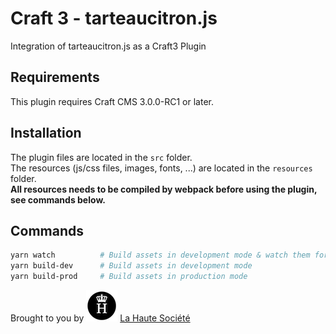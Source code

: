 # Craft 3 - tarteaucitron.js

Integration of tarteaucitron.js as a Craft3 Plugin

## Requirements

This plugin requires Craft CMS 3.0.0-RC1 or later.

## Installation
The plugin files are located in the `src` folder.<br>
The resources (js/css files, images, fonts, ...) are located in the `resources` folder.<br>
**All resources needs to be compiled by webpack before using the plugin, see commands below.**

## Commands

```bash
yarn watch          # Build assets in development mode & watch them for changes
yarn build-dev      # Build assets in development mode
yarn build-prod     # Build assets in production mode
```

Brought to you by ![LHS Logo](.readme/lhs.png) [La Haute Société](https://www.lahautesociete.com)